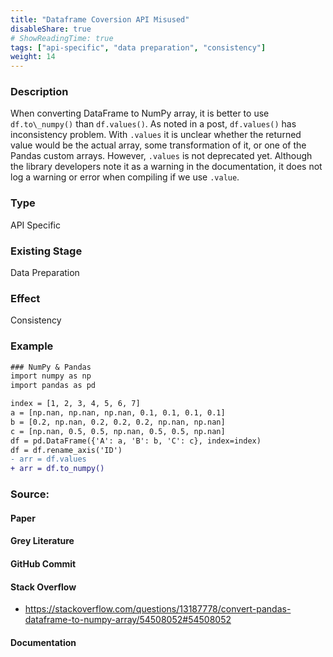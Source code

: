 ```yaml
---
title: "Dataframe Coversion API Misused"
disableShare: true
# ShowReadingTime: true
tags: ["api-specific", "data preparation", "consistency"]
weight: 14
---
```


### Description

When converting DataFrame to NumPy array, it is better to use `df.to\_numpy()` than `df.values()`. As noted in a post, `df.values()` has inconsistency problem. With `.values` it is unclear whether the returned value would be the actual array, some transformation of it, or one of the Pandas custom arrays. However, `.values` is not deprecated yet. Although the library developers note it as a warning in the documentation, it does not log a warning or error when compiling if we use `.value`. 

### Type

API Specific

### Existing Stage

Data Preparation

### Effect

Consistency

### Example

```diff
### NumPy & Pandas
import numpy as np
import pandas as pd

index = [1, 2, 3, 4, 5, 6, 7]
a = [np.nan, np.nan, np.nan, 0.1, 0.1, 0.1, 0.1]
b = [0.2, np.nan, 0.2, 0.2, 0.2, np.nan, np.nan]
c = [np.nan, 0.5, 0.5, np.nan, 0.5, 0.5, np.nan]
df = pd.DataFrame({'A': a, 'B': b, 'C': c}, index=index)
df = df.rename_axis('ID')
- arr = df.values
+ arr = df.to_numpy()
```

### Source:

#### Paper 
#### Grey Literature

#### GitHub Commit

#### Stack Overflow
- https://stackoverflow.com/questions/13187778/convert-pandas-dataframe-to-numpy-array/54508052#54508052

#### Documentation

